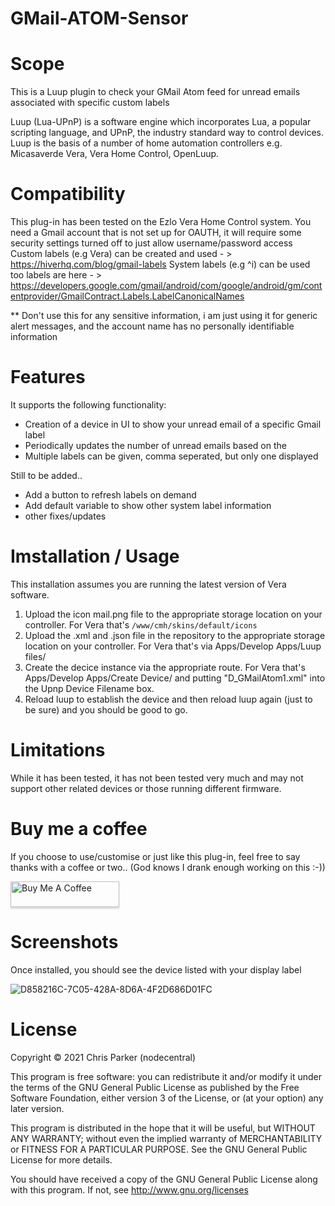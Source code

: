 # GMail-ATOM-Sensor

# Scope

This is a Luup plugin to check your GMail Atom feed for unread emails associated with specific custom labels

Luup (Lua-UPnP) is a software engine which incorporates Lua, a popular scripting language, and UPnP, the industry standard way to control devices. Luup is the basis of a number of home automation controllers e.g. Micasaverde Vera, Vera Home Control, OpenLuup.

# Compatibility

This plug-in has been tested on the Ezlo Vera Home Control system.
You need a Gmail account that is not set up for OAUTH, it will require some security settings turned off to just allow username/password access
Custom labels (e.g Vera) can be created and used - > https://hiverhq.com/blog/gmail-labels
System labels (e.g ^i) can be used too labels are here - > https://developers.google.com/gmail/android/com/google/android/gm/contentprovider/GmailContract.Labels.LabelCanonicalNames

** Don't use this for any sensitive information, i am just using it for generic alert messages, and the account name has no personally identifiable information

# Features

It supports the following functionality:

* Creation of a device in UI to show your unread email of a specific Gmail label
* Periodically updates the number of unread emails based on the 
* Multiple labels can be given, comma seperated, but only one displayed

Still to be added..

* Add a button to refresh labels on demand
* Add default variable to show other system label information
* other fixes/updates

# Imstallation / Usage

This installation assumes you are running the latest version of Vera software.

1. Upload the icon mail.png file to the appropriate storage location on your controller. For Vera that's `/www/cmh/skins/default/icons`
3. Upload the .xml and .json file in the repository to the appropriate storage location on your controller. For Vera that's via Apps/Develop Apps/Luup files/
4. Create the decice instance via the appropriate route. For Vera that's Apps/Develop Apps/Create Device/ and putting "D_GMailAtom1.xml" into the Upnp Device Filename box. 
5. Reload luup to establish the device and then reload luup again (just to be sure) and you should be good to go.

# Limitations

While it has been tested, it has not been tested very much and may not support other related devices or those running different firmware.

# Buy me a coffee

If you choose to use/customise or just like this plug-in, feel free to say thanks with a coffee or two.. 
(God knows I drank enough working on this :-)) 

<a href="https://www.paypal.me/nodezero" target="_blank"><img src="https://www.buymeacoffee.com/assets/img/custom_images/orange_img.png" alt="Buy Me A Coffee" style="height: 41px !important;width: 174px !important;box-shadow: 0px 3px 2px 0px rgba(190, 190, 190, 0.5) !important;-webkit-box-shadow: 0px 3px 2px 0px rgba(190, 190, 190, 0.5) !important;" ></a>

# Screenshots

Once installed, you should see the device listed with your display label

![D858216C-7C05-428A-8D6A-4F2D686D01FC](https://user-images.githubusercontent.com/4349292/153750124-7a404868-59d9-4228-b058-47889f0ba491.jpeg)

# License

Copyright © 2021 Chris Parker (nodecentral)

This program is free software: you can redistribute it and/or modify it under the terms of the GNU General Public License as published by the Free Software Foundation, either version 3 of the License, or (at your option) any later version.

This program is distributed in the hope that it will be useful, but WITHOUT ANY WARRANTY; without even the implied warranty of MERCHANTABILITY or FITNESS FOR A PARTICULAR PURPOSE. See the GNU General Public License for more details.

You should have received a copy of the GNU General Public License along with this program. If not, see http://www.gnu.org/licenses
